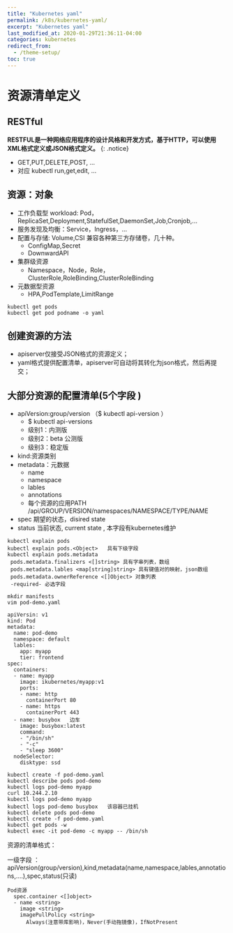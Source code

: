 ```yaml
---
title: "Kubernetes yaml"
permalink: /k8s/kubernetes-yaml/
excerpt: "Kubernetes yaml"
last_modified_at: 2020-01-29T21:36:11-04:00
categories: kubernetes
redirect_from:
  - /theme-setup/
toc: true
---
```


# 资源清单定义

## RESTful

**RESTFUL是一种网络应用程序的设计风格和开发方式，基于HTTP，可以使用XML格式定义或JSON格式定义。**
{: .notice}

  - GET,PUT,DELETE,POST, ...
  - 对应 kubectl run,get,edit, ...
  
## 资源：对象
  - 工作负载型 workload: Pod，ReplicaSet,Deployment,StatefulSet,DaemonSet,Job,Cronjob,...
  - 服务发现及均衡：Service，Ingress，...
  - 配置与存储: Volume,CSI   兼容各种第三方存储卷，几十种。
    - ConfigMap,Secret
    - DownwardAPI
  - 集群级资源
    - Namespace，Node，Role，ClusterRole,RoleBinding,ClusterRoleBinding
  - 元数据型资源
    - HPA,PodTemplate,LimitRange

```
kubectl get pods
kubectl get pod podname -o yaml
```

## 创建资源的方法
  - apiserver仅接受JSON格式的资源定义；
  - yaml格式提供配置清单，apiserver可自动将其转化为json格式，然后再提交；

## 大部分资源的配置清单(5个字段 )
  - apiVersion:group/version  （$ kubectl api-version ）
    - $ kubectl api-versions
    - 级别1：内测版
    - 级别2：beta 公测版
    - 级别3：稳定版
  - kind:资源类别
  - metadata：元数据
    - name
    - namespace
    - lables
    - annotations
    - 每个资源的应用PATH  /api/GROUP/VERSION/namespaces/NAMESPACE/TYPE/NAME
  - spec 期望的状态，disired state
  - status 当前状态, current state , 本字段有kubernetes维护

```
kubectl explain pods
kubectl explain pods.<Object>   具有下级字段
kubectl explain pods.metadata
 pods.metadata.finalizers <[]string> 具有字串列表，数组
 pods.metadata.lables <map[string]string> 具有键值对的映射，json数组
 pods.metadata.ownerReference <[]Object> 对象列表
 -required- 必选字段
```
``` 键值对用冒号，列表用横线
mkdir manifests
vim pod-demo.yaml

apiVersin: v1
kind: Pod
metadata:
  name: pod-demo
  namespace: default
  lables:
    app: myapp
    tier: frontend
spec:
  containers:
  - name: myapp
    image: ikubernetes/myapp:v1
    ports:
    - name: http
      containerPort 80
    - name: https
      containerPort 443
  - name: busybox   边车
    image: busybox:latest
    command:
    - "/bin/sh"
    - "-c"
    - "sleep 3600"
  nodeSelector:
    disktype: ssd
```
```
kubectl create -f pod-demo.yaml
kubectl describe pods pod-demo
kubectl logs pod-demo myapp
curl 10.244.2.10
kubectl logs pod-demo myapp
kubectl logs pod-demo busybox   该容器已挂机
kubectl delete pods pod-demo
kubectl create -f pod-demo.yaml
kubectl get pods -w
kubectl exec -it pod-demo -c myapp -- /bin/sh
```

资源的清单格式：

  一级字段 ：apiVersion(group/version),kind,metadata(name,namespace,lables,annotations,....),spec,status(只读)

```
Pod资源
  spec.container <[]object>
  - name <string>
    image <string>
    imagePullPolicy <string>
      Always(注意带库影响)，Never(手动拖镜像)，IfNotPresent
```